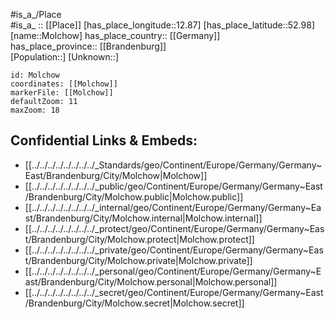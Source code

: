 ﻿---
location: [52.98,12.87] 
mapzoom: [7,12] 
mapmarker: city 
type: City
tags:
- geo/City


SpocWebEntityId: 32537
isDeleted: false
confidential: public

---
#is_a_/Place  
#is_a_ :: [[Place]] 
[has_place_longitude::12.87] 
[has_place_latitude::52.98] 
[name::Molchow] 
has_place_country:: [[Germany]]  
has_place_province:: [[Brandenburg]]  
[Population::] 
[Unknown::] 


```leaflet
id: Molchow
coordinates: [[Molchow]] 
markerFile: [[Molchow]] 
defaultZoom: 11 
maxZoom: 18
```


## Confidential Links & Embeds: 
- [[../../../../../../../../_Standards/geo/Continent/Europe/Germany/Germany~East/Brandenburg/City/Molchow|Molchow]] 
- [[../../../../../../../../_public/geo/Continent/Europe/Germany/Germany~East/Brandenburg/City/Molchow.public|Molchow.public]] 
- [[../../../../../../../../_internal/geo/Continent/Europe/Germany/Germany~East/Brandenburg/City/Molchow.internal|Molchow.internal]] 
- [[../../../../../../../../_protect/geo/Continent/Europe/Germany/Germany~East/Brandenburg/City/Molchow.protect|Molchow.protect]] 
- [[../../../../../../../../_private/geo/Continent/Europe/Germany/Germany~East/Brandenburg/City/Molchow.private|Molchow.private]] 
- [[../../../../../../../../_personal/geo/Continent/Europe/Germany/Germany~East/Brandenburg/City/Molchow.personal|Molchow.personal]] 
- [[../../../../../../../../_secret/geo/Continent/Europe/Germany/Germany~East/Brandenburg/City/Molchow.secret|Molchow.secret]] 
